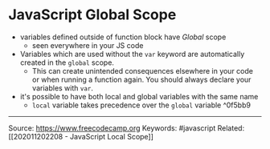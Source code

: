 # JavaScript Global Scope

- variables defined outside of function block have *Global* scope
	- seen everywhere in your JS code
- Variables which are used without the `var` keyword are automatically created in the `global` scope. 
	- This can create unintended consequences elsewhere in your code or when running a function again. You should always declare your variables with `var`.
- it's possible to have both local and global variables with the same name
	- `local` variable takes precedence over the `global` variable
^0f5bb9
---
Source: https://www.freecodecamp.org
Keywords: #javascript 
Related: [[202011202208 - JavaScript Local Scope]]